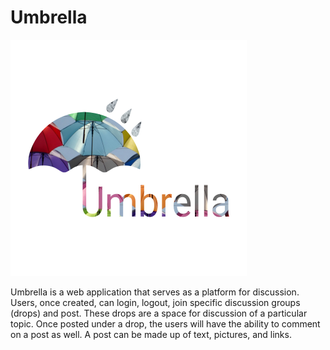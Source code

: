 # Umbrella

![Umbrella Logo](frontend/src/assets/umbrella-logo.png)

Umbrella is a web application that serves as a platform for discussion. Users, once created, can login, logout, join specific discussion groups (drops) and post. These drops are a space for discussion of a particular topic. Once posted under a drop, the users will have the ability to comment on a post as well. A post can be made up of text, pictures, and links.
